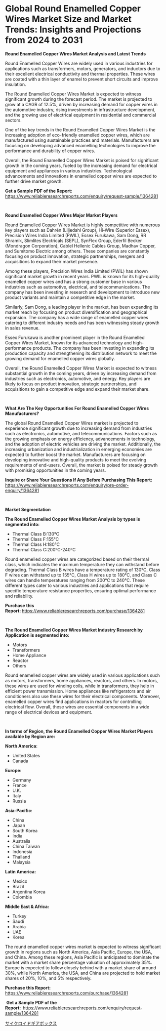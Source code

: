<p><h1>Global Round Enamelled Copper Wires Market Size and Market Trends: Insights and Projections from 2024 to 2031</h1></p><p><strong>Round Enamelled Copper Wires Market Analysis and Latest Trends</strong></p>
<p><p>Round Enamelled Copper Wires are widely used in various industries for applications such as transformers, motors, generators, and inductors due to their excellent electrical conductivity and thermal properties. These wires are coated with a thin layer of enamel to prevent short circuits and improve insulation.</p><p>The Round Enamelled Copper Wires Market is expected to witness significant growth during the forecast period. The market is projected to grow at a CAGR of 12.5%, driven by increasing demand for copper wires in the automotive industry, rising investments in infrastructure development, and the growing use of electrical equipment in residential and commercial sectors.</p><p>One of the key trends in the Round Enamelled Copper Wires Market is the increasing adoption of eco-friendly enamelled copper wires, which are manufactured using sustainable practices and materials. Manufacturers are focusing on developing advanced enamelling technologies to improve the performance and durability of copper wires.</p><p>Overall, the Round Enamelled Copper Wires Market is poised for significant growth in the coming years, fueled by the increasing demand for electrical equipment and appliances in various industries. Technological advancements and innovations in enamelled copper wires are expected to further drive market growth.</p></p>
<p><strong>Get a Sample PDF of the Report:&nbsp;</strong> <a href="https://www.reliableresearchreports.com/enquiry/request-sample/1364281">https://www.reliableresearchreports.com/enquiry/request-sample/1364281</a></p>
<p>&nbsp;</p>
<p><strong>Round Enamelled Copper Wires Major Market Players</strong></p>
<p><p>Round Enamelled Copper Wires Market is highly competitive with numerous key players such as Dahrén (Liljedahl Group), Hi-Wire (Superior Essex), Precision Wires India Limited (PWIL), Essex Furukawa, Sam Dong, RR Shramik, Slimlites Electricals (SEPL), SynFlex Group, Ederfil Becker (Mondragon Corporation), Cablel Hellenic Cables Group, Madhav Copper, and Sumitomo Electric among others. These companies are constantly focusing on product innovation, strategic partnerships, mergers and acquisitions to expand their market presence.</p><p>Among these players, Precision Wires India Limited (PWIL) has shown significant market growth in recent years. PWIL is known for its high-quality enamelled copper wires and has a strong customer base in various industries such as automotive, electrical, and telecommunications. The company has been investing in research and development to introduce new product variants and maintain a competitive edge in the market.</p><p>Similarly, Sam Dong, a leading player in the market, has been expanding its market reach by focusing on product diversification and geographical expansion. The company has a wide range of enamelled copper wires catering to different industry needs and has been witnessing steady growth in sales revenue.</p><p>Essex Furukawa is another prominent player in the Round Enamelled Copper Wires Market, known for its advanced technology and high-performance products. The company has been investing in expanding its production capacity and strengthening its distribution network to meet the growing demand for enamelled copper wires globally.</p><p>Overall, the Round Enamelled Copper Wires Market is expected to witness substantial growth in the coming years, driven by increasing demand from industries such as electronics, automotive, and energy. Key players are likely to focus on product innovation, strategic partnerships, and acquisitions to gain a competitive edge and expand their market share.</p></p>
<p>&nbsp;</p>
<p><strong>What Are The Key Opportunities For Round Enamelled Copper Wires Manufacturers?</strong></p>
<p><p>The global Round Enamelled Copper Wires market is projected to experience significant growth due to increasing demand from industries such as electronics, automotive, and telecommunications. Factors such as the growing emphasis on energy efficiency, advancements in technology, and the adoption of electric vehicles are driving the market. Additionally, the increasing urbanization and industrialization in emerging economies are expected to further boost the market. Manufacturers are focusing on developing innovative and high-quality products to meet the evolving requirements of end-users. Overall, the market is poised for steady growth with promising opportunities in the coming years.</p></p>
<p><strong>Inquire or Share Your Questions If Any Before Purchasing This Report:</strong> <a href="https://www.reliableresearchreports.com/enquiry/pre-order-enquiry/1364281">https://www.reliableresearchreports.com/enquiry/pre-order-enquiry/1364281</a></p>
<p>&nbsp;</p>
<p><strong>Market Segmentation</strong></p>
<p><strong>The Round Enamelled Copper Wires Market Analysis by types is segmented into:</strong></p>
<p><ul><li>Thermal Class B:130℃</li><li>Thermal Class F:155℃</li><li>Thermal Class H:180℃</li><li>Thermal Class C:200℃-240℃</li></ul></p>
<p><p>Round enamelled copper wires are categorized based on their thermal class, which indicates the maximum temperature they can withstand before degrading. Thermal Class B wires have a temperature rating of 130℃, Class F wires can withstand up to 155℃, Class H wires up to 180℃, and Class C wires can handle temperatures ranging from 200℃ to 240℃. These different types cater to various industries and applications that require specific temperature resistance properties, ensuring optimal performance and reliability.</p></p>
<p><strong>Purchase this Report:&nbsp;</strong><a href="https://www.reliableresearchreports.com/purchase/1364281">https://www.reliableresearchreports.com/purchase/1364281</a></p>
<p>&nbsp;</p>
<p><strong>The Round Enamelled Copper Wires Market Industry Research by Application is segmented into:</strong></p>
<p><ul><li>Motors</li><li>Transformers</li><li>Home Appliance</li><li>Reactor</li><li>Others</li></ul></p>
<p><p>Round enamelled copper wires are widely used in various applications such as motors, transformers, home appliances, reactors, and others. In motors, these wires are used for winding coils, while in transformers, they help in efficient power transmission. Home appliances like refrigerators and air conditioners also use these wires for their electrical components. Moreover, enamelled copper wires find applications in reactors for controlling electrical flow. Overall, these wires are essential components in a wide range of electrical devices and equipment.</p></p>
<p>&nbsp;</p>
<p><strong>In terms of Region, the Round Enamelled Copper Wires Market Players available by Region are:</strong></p>
<p>
    <p> <strong> North America: </strong>
        <ul>
            <li>United States</li>
            <li>Canada</li>
        </ul>
        </p> 
    <p> <strong> Europe: </strong>
        <ul>
            <li>Germany</li>
            <li>France</li>
            <li>U.K.</li>
            <li>Italy</li>
            <li>Russia</li>
        </ul>
        </p> 
    <p> <strong> Asia-Pacific: </strong>
        <ul>
            <li>China</li>
            <li>Japan</li>
            <li>South Korea</li>
            <li>India</li>
            <li>Australia</li>
            <li>China Taiwan</li>
            <li>Indonesia</li>
            <li>Thailand</li>
            <li>Malaysia</li>
        </ul>
        </p> 
    <p> <strong> Latin America: </strong>
        <ul>
            <li>Mexico</li>
            <li>Brazil</li>
            <li>Argentina Korea</li>
            <li>Colombia</li>
        </ul>
        </p> 
    <p> <strong> Middle East & Africa: </strong>
        <ul>
            <li>Turkey</li>
            <li>Saudi</li>
            <li>Arabia</li>
            <li>UAE</li>
            <li>Korea</li>
        </ul>
    </p>
    </p>
<p><p>The round enamelled copper wires market is expected to witness significant growth in regions such as North America, Asia Pacific, Europe, the USA, and China. Among these regions, Asia Pacific is anticipated to dominate the market with a market share percentage valuation of approximately 35%. Europe is expected to follow closely behind with a market share of around 30%, while North America, the USA, and China are projected to hold market shares of 20%, 10%, and 5% respectively.</p></p>
<p><strong>Purchase this Report: </strong><a href="https://www.reliableresearchreports.com/purchase/1364281">https://www.reliableresearchreports.com/purchase/1364281</a></p>
<p>&nbsp;<strong>Get a Sample PDF of the Report:&nbsp;&nbsp;</strong><a href="https://www.reliableresearchreports.com/enquiry/request-sample/1364281">https://www.reliableresearchreports.com/enquiry/request-sample/1364281</a></p>
<p><strong></strong></p>
<p><p><a href="https://github.com/oqoeusbvpadwjs08/Market-Research-Report-List-1/blob/main/95310071586.md">サイクロイドギアボックス</a></p></p>